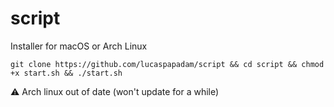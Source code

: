 # script 
Installer for macOS or Arch Linux

```shell
git clone https://github.com/lucaspapadam/script && cd script && chmod +x start.sh && ./start.sh
```
⚠️ Arch linux out of date (won't update for a while)
